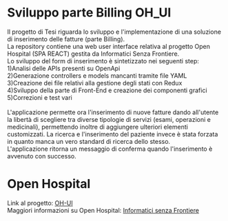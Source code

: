 # Sviluppo parte Billing OH_UI
Il progetto di Tesi riguarda lo sviluppo e l'implementazione di una soluzione di inserimento delle fatture (parte Billing).\
La repository contiene una web user interface relativa al progetto Open Hospital (SPA REACT) gestita da Informatici Senza Frontiere.\
Lo sviluppo del form di inserimento è sintetizzato nei seguenti step:\
1)Analisi delle APIs presenti su OpenApi\
2)Generazione controllers e models mancanti tramite file YAML\
3)Creazione dei file relativi alla gestione degli stati con Redux\
4)Sviluppo della parte di Front-End e creazione dei componenti grafici\
5)Correzioni e test vari\
\
L'applicazione permette ora l'inserimento di nuove fatture dando all'utente la libertà di scegliere tra diverse tipologie di servizi (esami, operazioni e medicinali), permettendo inoltre di aggiungere ulteriori elementi customizzati. La ricerca e l'inserimento del paziente invece è stata forzata in quanto manca un vero standard di ricerca dello stesso.\
L'applicazione ritorna un messaggio di conferma quando l'inserimento è avvenuto con successo.
# Open Hospital
Link al progetto: [OH-UI](https://github.com/informatici/openhospital-ui) \
Maggiori informazioni su Open Hospital: [Informatici senza Frontiere](https://www.informaticisenzafrontiere.org/progetti/open-hospital)
